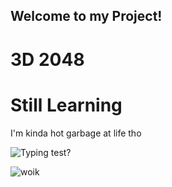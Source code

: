 ## Welcome to my Project!

# 3D 2048


# Still Learning
I'm kinda hot garbage at life tho


![Typing test?](https://github.com/Tyler-Roa/Portfolio2021/blob/master/images/animeglasses.jpg?raw=true)

![woik](https://github.com/Tyler-Roa/Portfolio2021/blob/master/images/work.jpg?raw=true)
